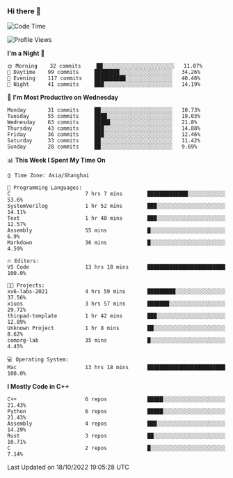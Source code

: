 ### Hi there 👋

<!--
**KarmaD7/KarmaD7** is a ✨ _special_ ✨ repository because its `README.md` (this file) appears on your GitHub profile.

Here are some ideas to get you started:

- 🔭 I’m currently working on ...
- 🌱 I’m currently learning ...
- 👯 I’m looking to collaborate on ...
- 🤔 I’m looking for help with ...
- 💬 Ask me about ...
- 📫 How to reach me: ...
- 😄 Pronouns: ...
- ⚡ Fun fact: ...
-->

<!--START_SECTION:waka-->
![Code Time](http://img.shields.io/badge/Code%20Time-41%20hrs%2023%20mins-blue)

![Profile Views](http://img.shields.io/badge/Profile%20Views-0-blue)

**I'm a Night 🦉** 

```text
🌞 Morning    32 commits     ██░░░░░░░░░░░░░░░░░░░░░░░   11.07% 
🌆 Daytime    99 commits     ████████░░░░░░░░░░░░░░░░░   34.26% 
🌃 Evening    117 commits    ██████████░░░░░░░░░░░░░░░   40.48% 
🌙 Night      41 commits     ███░░░░░░░░░░░░░░░░░░░░░░   14.19%

```
📅 **I'm Most Productive on Wednesday** 

```text
Monday       31 commits     ██░░░░░░░░░░░░░░░░░░░░░░░   10.73% 
Tuesday      55 commits     ████░░░░░░░░░░░░░░░░░░░░░   19.03% 
Wednesday    63 commits     █████░░░░░░░░░░░░░░░░░░░░   21.8% 
Thursday     43 commits     ███░░░░░░░░░░░░░░░░░░░░░░   14.88% 
Friday       36 commits     ███░░░░░░░░░░░░░░░░░░░░░░   12.46% 
Saturday     33 commits     ██░░░░░░░░░░░░░░░░░░░░░░░   11.42% 
Sunday       28 commits     ██░░░░░░░░░░░░░░░░░░░░░░░   9.69%

```


📊 **This Week I Spent My Time On** 

```text
⌚︎ Time Zone: Asia/Shanghai

💬 Programming Languages: 
C                        7 hrs 7 mins        █████████████░░░░░░░░░░░░   53.6% 
SystemVerilog            1 hr 52 mins        ███░░░░░░░░░░░░░░░░░░░░░░   14.11% 
Text                     1 hr 40 mins        ███░░░░░░░░░░░░░░░░░░░░░░   12.57% 
Assembly                 55 mins             █░░░░░░░░░░░░░░░░░░░░░░░░   6.9% 
Markdown                 36 mins             █░░░░░░░░░░░░░░░░░░░░░░░░   4.59%

🔥 Editors: 
VS Code                  13 hrs 18 mins      █████████████████████████   100.0%

🐱‍💻 Projects: 
xv6-labs-2021            4 hrs 59 mins       █████████░░░░░░░░░░░░░░░░   37.56% 
xiuos                    3 hrs 57 mins       ███████░░░░░░░░░░░░░░░░░░   29.72% 
thinpad-template         1 hr 42 mins        ███░░░░░░░░░░░░░░░░░░░░░░   12.89% 
Unknown Project          1 hr 8 mins         ██░░░░░░░░░░░░░░░░░░░░░░░   8.62% 
comorg-lab               35 mins             █░░░░░░░░░░░░░░░░░░░░░░░░   4.45%

💻 Operating System: 
Mac                      13 hrs 18 mins      █████████████████████████   100.0%

```

**I Mostly Code in C++** 

```text
C++                      6 repos             █████░░░░░░░░░░░░░░░░░░░░   21.43% 
Python                   6 repos             █████░░░░░░░░░░░░░░░░░░░░   21.43% 
Assembly                 4 repos             ███░░░░░░░░░░░░░░░░░░░░░░   14.29% 
Rust                     3 repos             ██░░░░░░░░░░░░░░░░░░░░░░░   10.71% 
C                        2 repos             █░░░░░░░░░░░░░░░░░░░░░░░░   7.14%

```



 Last Updated on 18/10/2022 19:05:28 UTC
<!--END_SECTION:waka-->
